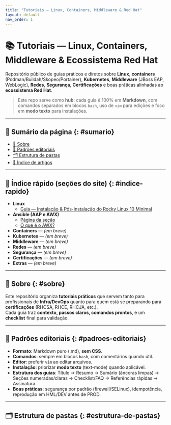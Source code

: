 ```yaml
---
title: "Tutoriais — Linux, Containers, Middleware & Red Hat"
layout: default
nav_order: 1
---
```


# 📚 Tutoriais — Linux, Containers, Middleware & Ecossistema Red Hat

Repositório público de guias práticos e diretos sobre **Linux**, **containers** (Podman/Buildah/Skopeo/Portainer), **Kubernetes**, **Middleware** (JBoss EAP, WebLogic), **Redes**, **Segurança**, **Certificações** e boas práticas alinhadas ao **ecossistema Red Hat**.

> Este repo serve como **hub**: cada guia é 100% em **Markdown**, com comandos separados em blocos `bash`, uso de `vim` para edições e foco em **modo texto** para instalações.

---

## 📑 Sumário da página {: #sumario}
- [🔎 Sobre](#sobre)
- [🧭 Padrões editoriais](#padroes-editoriais)
- [🗂️ Estrutura de pastas](#estrutura-de-pastas)
- [📝 Índice de artigos](#indice-de-artigos)

---

## 🚀 Índice rápido (seções do site) {: #indice-rapido}
- **Linux**
  - [Guia — Instalação & Pós-instalação do Rocky Linux 10 Minimal](./linux/rocky-linux-10-minimal.md)
- **Ansible (AAP e AWX)**
  - [Página da seção](./ansible/)
  - [O que é o AWX?](./ansible/o_que_e_AWX.md)
- **Containers** — *(em breve)*
- **Kubernetes** — *(em breve)*
- **Middleware** — *(em breve)*
- **Redes** — *(em breve)*
- **Segurança** — *(em breve)*
- **Certificações** — *(em breve)*
- **Extras** — *(em breve)*

---

## 🔎 Sobre {: #sobre}
Este repositório organiza **tutoriais práticos** que servem tanto para profissionais de **Infra/DevOps** quanto para quem está se preparando para **certificações** (RHCSA, RHCE, RHCJA, etc.).  
Cada guia traz **contexto, passos claros, comandos prontos**, e um **checklist** final para validação.

---

## 🧭 Padrões editoriais {: #padroes-editoriais}
- **Formato**: Markdown puro (.md), **sem CSS**.  
- **Comandos**: sempre em blocos `bash`, com comentários quando útil.  
- **Editor**: preferir `vim` ao editar arquivos.  
- **Instalação**: priorizar **modo texto** (text-mode) quando aplicável.  
- **Estrutura dos guias**: Título → Resumo → Sumário (âncoras limpas) → Seções numeradas/claras → Checklist/FAQ → Referências rápidas → Assinatura.  
- **Boas práticas**: segurança por padrão (firewall/SELinux), idempotência, reprodução em HML/DEV antes de PROD.

---

## 🗂️ Estrutura de pastas {: #estrutura-de-pastas}
